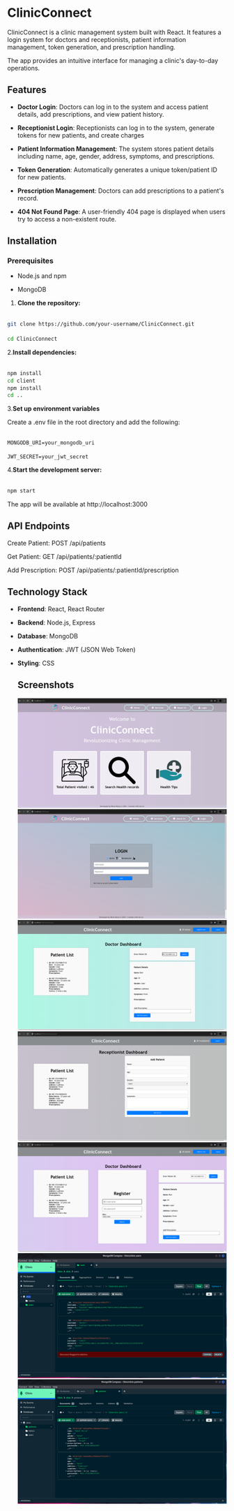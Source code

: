   
  

# ClinicConnect

ClinicConnect is a clinic management system built with React. It features a login system for doctors and receptionists, patient information management, token generation, and prescription handling.

The app provides an intuitive interface for managing a clinic's day-to-day operations.

## Features

- **Doctor Login**: Doctors can log in to the system and access patient details, add prescriptions, and view patient history.

- **Receptionist Login**: Receptionists can log in to the system, generate tokens for new patients, and create charges

- **Patient Information Management**: The system stores patient details including name, age, gender, address, symptoms, and prescriptions.

- **Token Generation**: Automatically generates a unique token/patient ID for new patients.

- **Prescription Management**: Doctors can add prescriptions to a patient's record.

- **404 Not Found Page**: A user-friendly 404 page is displayed when users try to access a non-existent route.

## Installation

### Prerequisites

- Node.js and npm

- MongoDB

  

1. **Clone the repository:**

```bash

git clone https://github.com/your-username/ClinicConnect.git

cd ClinicConnect

```

2.**Install dependencies:**

```bash

npm install
cd client
npm install
cd ..

```

3.**Set up environment variables**

Create a .env file in the root directory and add the following:

```env

MONGODB_URI=your_mongodb_uri

JWT_SECRET=your_jwt_secret

```

4.**Start the development server:**

```bash

npm start

```

  

The app will be available at http://localhost:3000

## API Endpoints

Create Patient: POST /api/patients

Get Patient: GET /api/patients/:patientId

Add Prescription: POST /api/patients/:patientId/prescription


## Technology Stack

- **Frontend**: React, React Router

- **Backend**: Node.js, Express

- **Database**: MongoDB

- **Authentication**: JWT (JSON Web Token)

- **Styling**: CSS


  ## Screenshots
  ![Home](screenshots/home.png)
   ![Login](screenshots/login.png)
   ![Doctor](screenshots/doctor.png)
   ![Receptionist](screenshots/receptionist.png)
   ![Register](screenshots/register.png)
   ![MongoDB database](screenshots/mongouser.png)
   ![](screenshots/mongopatient.png)

